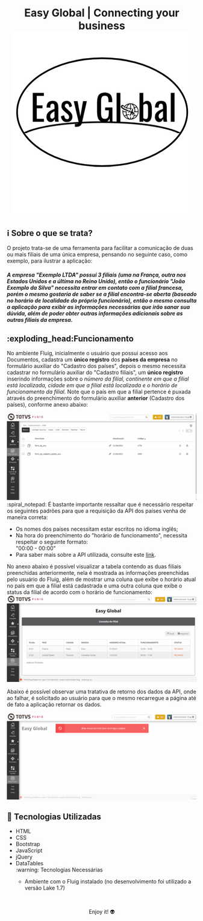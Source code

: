 <h1 align="center">
Easy Global | Connecting your business
<div align="center">
<img src= "./src/logo.png" alt="logo">
</div>
</h1>

## ℹ️ Sobre o que se trata?
<p>O projeto trata-se de uma ferramenta para facilitar a comunicação de duas ou mais filiais de uma única empresa, pensando no seguinte caso, como exemplo, para ilustrar a aplicação: </p>
<em><h4>A empresa "Exemplo LTDA" possui 3 filiais (uma na França, outra nos Estados Unidos e a última no Reino Unido), então o funcionário "João Exemplo da Silva" necessita entrar em contato com a filial francesa, porém o mesmo gostaria de saber se a filial encontra-se aberta (baseado no horário de localidade do próprio funcionário), então o mesmo consulta a aplicação para exibir as informações necessárias que irão sanar sua dúvida, além de poder obter outras informações adicionais sobre as outras filiais da empresa.</h4></em>

<h2>:exploding_head:Funcionamento</h2>
<p>No ambiente Fluig, inicialmente o usuário que possui acesso aos Documentos, cadastra um <b>único registro</b> dos <b>países da empresa</b> no formulário auxiliar do "Cadastro dos países", depois o mesmo necessita cadastrar no formulário auxiliar do "Cadastro filiais", um <b>único registro</b> inserindo informações sobre o <em>número da filial, continente em que a filial está localizada, cidade em que a filial está localizada e o horário de funcionamento da filial</em>. Note que o país em que a filial pertence é puxada através do preenchimento do formulário auxiliar <b>anterior</b> (Cadastro dos países), conforme anexo abaixo:</p>
<img src= "./src/media1.gif" alt="Cadastro dos países e filiais nos formulários auxiliares">
	:spiral_notepad: É bastante importante ressaltar que é necessário respeitar os seguintes padrões para que a requisição da API dos países venha de maneira correta:
<ul>
<li>Os nomes dos países necessitam estar escritos no idioma inglês;</li>
<li>Na hora do preenchimento do "horário de funcionamento", necessita respeitar o seguinte formato: 
<br>
"00:00 - 00:00"</li>
  <li>Para saber mais sobre a API utilizada, consulte este <a target="_blank" href=https://timezoneapi.io/>link</a>.</li>
  </ul>
  
<p>No anexo abaixo é possível visualizar a tabela contendo as duas filiais preenchidas anteriormente, nela é mostrada as informações preenchidas pelo usuário do Fluig, além de mostrar uma coluna que exibe o horário atual no país em que a filial está cadastrada e uma outra coluna que exibe o status da filial de acordo com o horário de funcionamento: 
<img src= "./src/media2.gif" alt="Funcionamento da aplicação">

<p>Abaixo é possível observar uma tratativa de retorno dos dados da API, onde ao falhar, é solicitado ao usuário para que o mesmo recarregue a página até de fato a aplicação retornar os dados.</p>
<img src= "./src/media3.gif" alt="Tratativa do erro de carregamento da aplicação">

## 🚀 Tecnologias Utilizadas
<ul>
<li>HTML</li>
<li>CSS</li>
<li>Bootstrap</li>
<li>JavaScript</li>
<li>jQuery</li>
<li>DataTables</li>
:warning: Tecnologias Necessárias
<ul>
<li>Ambiente com o Fluig instalado (no desenvolvimento foi utilizado a versão Lake 1.7)</li>
</ul>

</ul>
<br>
<p align="center">Enjoy it! 👽</p>
